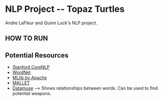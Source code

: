# NLP Project -- Topaz Turtles

Andre LaFleur and Quinn Luck's NLP project.

## HOW TO RUN

## Potential Resources

* [Stanford CoreNLP](https://stanfordnlp.github.io/CoreNLP/)
* [WordNet](https://wordnet.princeton.edu/)
* [MLlib by Apache](http://spark.apache.org/mllib/)
* [MALLET](http://mallet.cs.umass.edu/)
* [Datamuse](http://www.datamuse.com/api/) --> Shows relationships between words. Can be used to find potential weapons.